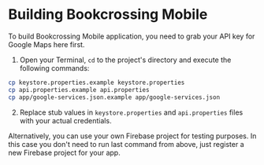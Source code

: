 # Building Bookcrossing Mobile

To build Bookcrossing Mobile application, you need to grab your API key for Google Maps here first.

1. Open your Terminal, `cd` to the project's directory and execute the following commands:
 
 ```bash
 cp keystore.properties.example keystore.properties
 cp api.properties.example api.properties
 cp app/google-services.json.example app/google-services.json
 ```
 
 2. Replace stub values in `keystore.properties` and `api.properties` files with your actual 
 credentials.
 
 Alternatively, you can use your own Firebase project for testing purposes. In this case you don't 
 need to run last command from above, just register a new Firebase project for your app.